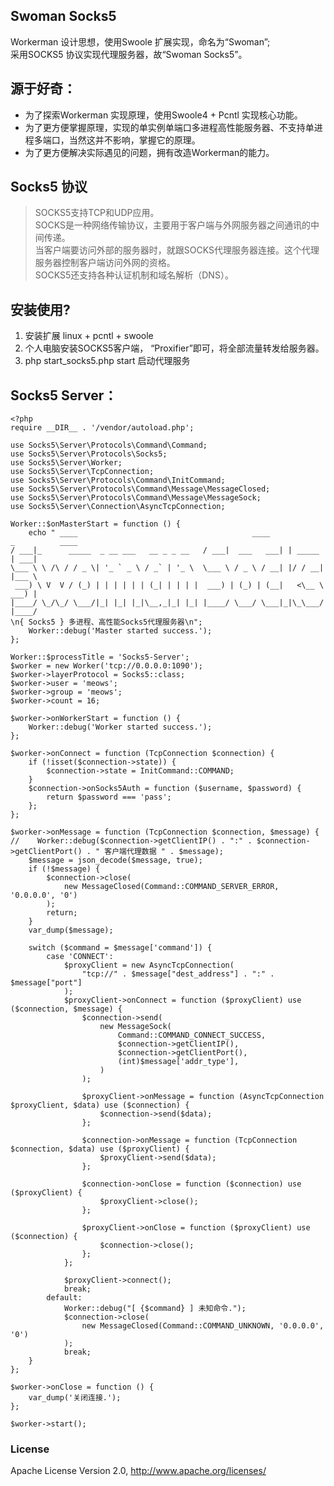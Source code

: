 ## Swoman Socks5
Workerman 设计思想，使用Swoole 扩展实现，命名为“Swoman”; <br/>
采用SOCKS5 协议实现代理服务器，故“Swoman Socks5”。

## 源于好奇：
- 为了探索Workerman 实现原理，使用Swoole4 + Pcntl 实现核心功能。
- 为了更方便掌握原理，实现的单实例单端口多进程高性能服务器、不支持单进程多端口，当然这并不影响，掌握它的原理。
- 为了更方便解决实际遇见的问题，拥有改造Workerman的能力。

## Socks5 协议
> SOCKS5支持TCP和UDP应用。<br/>
> SOCKS是一种网络传输协议，主要用于客户端与外网服务器之间通讯的中间传递。<br/>
> 当客户端要访问外部的服务器时，就跟SOCKS代理服务器连接。这个代理服务器控制客户端访问外网的资格。<br/>
> SOCKS5还支持各种认证机制和域名解析（DNS）。<br/>

## 安装使用?
1. 安装扩展 linux + pcntl + swoole<br/>
2. 个人电脑安装SOCKS5客户端， “Proxifier”即可，将全部流量转发给服务器。<br/>
3. php start_socks5.php start 启动代理服务<br/>

## Socks5 Server：
    <?php
    require __DIR__ . '/vendor/autoload.php';
    
    use Socks5\Server\Protocols\Command\Command;
    use Socks5\Server\Protocols\Socks5;
    use Socks5\Server\Worker;
    use Socks5\Server\TcpConnection;
    use Socks5\Server\Protocols\Command\InitCommand;
    use Socks5\Server\Protocols\Command\Message\MessageClosed;
    use Socks5\Server\Protocols\Command\Message\MessageSock;
    use Socks5\Server\Connection\AsyncTcpConnection;
    
    Worker::$onMasterStart = function () {
        echo " ____                                       ____             _          ____
    / ___|_      _____  _ __ ___   __ _ _ __   / ___|  ___   ___| | _____  | ___|
    \___ \ \ /\ / / _ \| '_ ` _ \ / _` | '_ \  \___ \ / _ \ / __| |/ / __| |___ \
     ___) \ V  V / (_) | | | | | | (_| | | | |  ___) | (_) | (__|   <\__ \  ___) |
    |____/ \_/\_/ \___/|_| |_| |_|\__,_|_| |_| |____/ \___/ \___|_|\_\___/ |____/
    \n{ Socks5 } 多进程、高性能Socks5代理服务器\n";
        Worker::debug('Master started success.');
    };
    
    Worker::$processTitle = 'Socks5-Server';
    $worker = new Worker('tcp://0.0.0.0:1090');
    $worker->layerProtocol = Socks5::class;
    $worker->user = 'meows';
    $worker->group = 'meows';
    $worker->count = 16;
    
    $worker->onWorkerStart = function () {
        Worker::debug('Worker started success.');
    };
    
    $worker->onConnect = function (TcpConnection $connection) {
        if (!isset($connection->state)) {
            $connection->state = InitCommand::COMMAND;
        }
        $connection->onSocks5Auth = function ($username, $password) {
            return $password === 'pass';
        };
    };
    
    $worker->onMessage = function (TcpConnection $connection, $message) {
    //    Worker::debug($connection->getClientIP() . ":" . $connection->getClientPort() . " 客户端代理数据 " . $message);
        $message = json_decode($message, true);
        if (!$message) {
            $connection->close(
                new MessageClosed(Command::COMMAND_SERVER_ERROR, '0.0.0.0', '0')
            );
            return;
        }
        var_dump($message);
    
        switch ($command = $message['command']) {
            case 'CONNECT':
                $proxyClient = new AsyncTcpConnection(
                    "tcp://" . $message["dest_address"] . ":" . $message["port"]
                );
                $proxyClient->onConnect = function ($proxyClient) use ($connection, $message) {
                    $connection->send(
                        new MessageSock(
                            Command::COMMAND_CONNECT_SUCCESS,
                            $connection->getClientIP(),
                            $connection->getClientPort(),
                            (int)$message['addr_type'],
                        )
                    );
    
                    $proxyClient->onMessage = function (AsyncTcpConnection $proxyClient, $data) use ($connection) {
                        $connection->send($data);
                    };
    
                    $connection->onMessage = function (TcpConnection $connection, $data) use ($proxyClient) {
                        $proxyClient->send($data);
                    };
    
                    $connection->onClose = function ($connection) use ($proxyClient) {
                        $proxyClient->close();
                    };
    
                    $proxyClient->onClose = function ($proxyClient) use ($connection) {
                        $connection->close();
                    };
                };
    
                $proxyClient->connect();
                break;
            default:
                Worker::debug("[ {$command} ] 未知命令.");
                $connection->close(
                    new MessageClosed(Command::COMMAND_UNKNOWN, '0.0.0.0', '0')
                );
                break;
        }
    };
    
    $worker->onClose = function () {
        var_dump('关闭连接.');
    };
    
    $worker->start();

### License

Apache License Version 2.0, http://www.apache.org/licenses/
